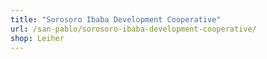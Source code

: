 ```yaml
---
title: "Sorosoro Ibaba Development Cooperative"
url: /san-pablo/sorosoro-ibaba-development-cooperative/
shop: Leiher
---
```

